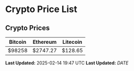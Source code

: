 # Crypto Price List

## Crypto Prices
| Bitcoin | Ethereum | Litecoin |
| ------- | -------- | -------- |
| $98258 | $2747.27 | $128.65 |
**Last Updated:** 2025-02-14 19:47 UTC
**Last Updated:** $DATE$
